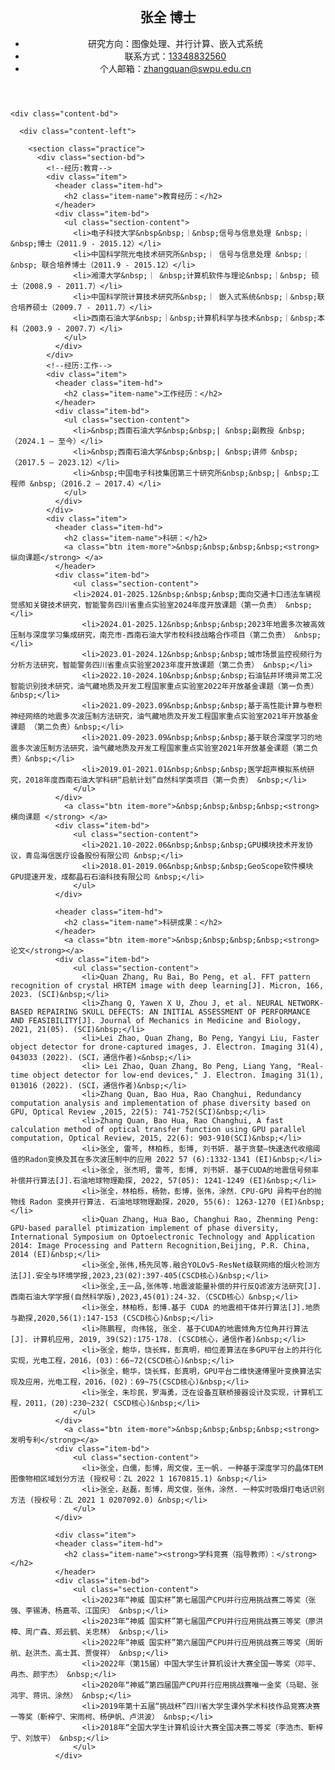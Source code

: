 <head>
  <meta charset="utf-8">
  <meta http-equiv="X-UA-Compatible" content="IE=edge">
  <meta name="viewport" content="width=device-width, initial-scale=1">
  <script type="text/javascript" src="./main.js"></script>
  <title>张全丨简历</title>
  <link rel="icon" href="" type="image/x-icon">
  <link rel="stylesheet" href="main?_inline">
  <base target="_blank">
  <style>
    p{
      text-indent: 2em;
      /*margin: 1px auto;*/
      /*margin-top: 3px;*/
      /*margin-top: 2px;*/
      line-height:1.6;
    }
  </style>
</head>

<main class="content">
    <br>
    <header class="content-hd">
      <section class="title">
        <div class="name">
          <h1>张全 博士</h1>
        </div>
      </section>
      <section class="info">
        <ul>
          <li>研究方向：图像处理、并行计算、嵌入式系统</li>
          <li>
            联系方式：<a href="tel:13348832560">13348832560</a>
          </li>
          <li>
            个人邮箱：<a href="mailto:zhangquan@swpu.edu.cn">zhangquan@swpu.edu.cn</a>
          </li>
        </ul>
      </section>
    </header>

    <div class="content-bd">

      <div class="content-left">

        <section class="practice">
          <div class="section-bd">
            <!--经历:教育-->
            <div class="item">
              <header class="item-hd">
                <h2 class="item-name">教育经历：</h2>
              </header>
              <div class="item-bd">
                <ul class="section-content">
                  <li>电子科技大学&nbsp&nbsp;｜&nbsp;信号与信息处理 &nbsp;｜&nbsp;博士（2011.9 - 2015.12）</li>
                  <li>中国科学院光电技术研究所&nbsp;｜ 信号与信息处理 &nbsp;｜&nbsp; 联合培养博士（2011.9 - 2015.12）</li>
                  <li>湘潭大学&nbsp;｜ &nbsp;计算机软件与理论&nbsp;｜&nbsp; 硕士（2008.9 - 2011.7）</li>
                  <li>中国科学院计算技术研究所&nbsp;｜ 嵌入式系统&nbsp;｜&nbsp;联合培养硕士（2009.7 - 2011.7）</li>
                  <li>西南石油大学&nbsp;｜&nbsp;计算机科学与技术&nbsp;｜&nbsp;本科（2003.9 - 2007.7）</li>
                </ul>
              </div>
            </div>
            <!--经历:工作-->
            <div class="item">
              <header class="item-hd">
                <h2 class="item-name">工作经历：</h2>
              </header>
              <div class="item-bd">
                <ul class="section-content">
                  <li>&nbsp;西南石油大学&nbsp;&nbsp;| &nbsp;副教授 &nbsp;（2024.1 – 至今）</li>
                  <li>&nbsp;西南石油大学&nbsp;&nbsp;| &nbsp;讲师 &nbsp;（2017.5 – 2023.12）</li>
                  <li>&nbsp;中国电子科技集团第三十研究所&nbsp;&nbsp;| &nbsp;工程师 &nbsp;（2016.2 – 2017.4）</li>
                </ul>
              </div>
            </div>
            <div class="item">
              <header class="item-hd">
                <h2 class="item-name">科研：</h2>
                <a class="btn item-more">&nbsp;&nbsp;&nbsp;&nbsp;<strong> 纵向课题</strong> </a>
              </header>
              <div class="item-bd">
                  <ul class="section-content">
                  <li>2024.01-2025.12&nbsp;&nbsp;&nbsp;面向交通卡口违法车辆视觉感知关键技术研究，智能警务四川省重点实验室2024年度开放课题（第一负责） &nbsp;</li>
                    <li>2024.01-2025.12&nbsp;&nbsp;&nbsp;2023年地震多次被高效压制与深度学习集成研究，南充市-西南石油大学市校科技战略合作项目（第二负责） &nbsp;</li>
                    <li>2023.01-2024.12&nbsp;&nbsp;&nbsp;城市场景监控视频行为分析方法研究，智能警务四川省重点实验室2023年度开放课题（第二负责） &nbsp;</li>
                    <li>2022.10-2024.10&nbsp;&nbsp;&nbsp;石油钻井环境异常工况智能识别技术研究，油气藏地质及开发工程国家重点实验室2022年开放基金课题（第一负责） &nbsp;</li>
                    <li>2021.09-2023.09&nbsp;&nbsp;&nbsp;基于高性能计算与卷积神经网络的地震多次波压制方法研究，油气藏地质及开发工程国家重点实验室2021年开放基金课题 （第二负责）&nbsp;</li>
                    <li>2021.09-2023.09&nbsp;&nbsp;&nbsp;基于联合深度学习的地震多次波压制方法研究，油气藏地质及开发工程国家重点实验室2021年开放基金课题（第二负责）&nbsp;</li>
                    <li>2019.01-2021.01&nbsp;&nbsp;&nbsp;医学超声模拟系统研究，2018年度西南石油大学科研“启航计划”自然科学类项目（第一负责） &nbsp;</li>
                  </ul>
              </div>
                <a class="btn item-more">&nbsp;&nbsp;&nbsp;&nbsp;<strong> 横向课题 </strong> </a>
              <div class="item-bd">
                  <ul class="section-content">
                    <li>2021.10-2022.06&nbsp;&nbsp;&nbsp;GPU模块技术开发协议，青岛海信医疗设备股份有限公司 &nbsp;</li>
                    <li>2018.01-2019.06&nbsp;&nbsp;&nbsp;GeoScope软件模块GPU提速开发，成都晶石石油科技有限公司 &nbsp;</li>
                  </ul>
              </div>

              <header class="item-hd">
                <h2 class="item-name">科研成果：</h2>
              </header>
                <a class="btn item-more">&nbsp;&nbsp;&nbsp;&nbsp;<strong>论文</strong></a>
              <div class="item-bd">
                  <ul class="section-content">
                    <li>Quan Zhang, Ru Bai, Bo Peng, et al. FFT pattern recognition of crystal HRTEM image with deep learning[J]. Micron, 166, 2023. (SCI)&nbsp;</li>
                    <li>Zhang Q, Yawen X U, Zhou J, et al. NEURAL NETWORK-BASED REPAIRING SKULL DEFECTS: AN INITIAL ASSESSMENT OF PERFORMANCE AND FEASIBILITY[J]. Journal of Mechanics in Medicine and Biology, 2021, 21(05). (SCI)&nbsp;</li>
                    <li>Lei Zhao, Quan Zhang, Bo Peng, Yangyi Liu, Faster object detector for drone-captured images, J. Electron. Imaging 31(4), 043033 (2022). (SCI，通信作者)<&nbsp;</li>
                    <li> Lei Zhao, Quan Zhang, Bo Peng, Liang Yang, "Real-time object detector for low-end devices," J. Electron. Imaging 31(1), 013016 (2022). (SCI，通信作者)&nbsp;</li>
                    <li>Zhang Quan, Bao Hua, Rao Changhui, Redundancy computation analysis and implementation of phase diversity based on GPU, Optical Review ,2015, 22(5): 741-752(SCI)&nbsp;</li>
                    <li>Zhang Quan, Bao Hua, Rao Changhui, A fast calculation method of optical transfer function using GPU parallel computation, Optical Review, 2015, 22(6): 903-910(SCI)&nbsp;</li>
                    <li>张全, 雷芩, 林柏栎, 彭博, 刘书妍. 基于贪婪—快速迭代收缩阈值的Radon变换及其在多次波压制中的应用 2022 57 (6):1332-1341 (EI)&nbsp;</li>
                    <li>张全, 张杰明, 雷芩, 彭博, 刘书妍. 基于CUDA的地震信号频率补偿并行算法[J].石油地球物理勘探, 2022, 57(05): 1241-1249 (EI)&nbsp;</li>
                    <li>张全，林柏栎，杨勃，彭博，张伟，涂然．CPU-GPU 异构平台的抛物线 Radon 变换并行算法. 石油地球物理勘探，2020, 55(6): 1263-1270 (EI)&nbsp;</li>
                    <li>Quan Zhang, Hua Bao, Changhui Rao, Zhenming Peng: GPU-based parallel ptimization implement of phase diversity, International Symposium on Optoelectronic Technology and Application 2014: Image Processing and Pattern Recognition,Beijing, P.R. China, 2014 (EI)&nbsp;</li>
                    <li>张全,张伟,杨先凤等.融合YOLOv5-ResNet级联网络的烟火检测方法[J].安全与环境学报,2023,23(02):397-405(CSCD核心)&nbsp;</li>
                    <li>张全,王一品,张伟等.地震波能量补偿的并行反Q滤波方法研究[J].西南石油大学学报(自然科学版),2023,45(01):24-32.（CSCD核心）&nbsp;</li>
                    <li>张全，林柏栎，彭博.基于 CUDA 的地震相干体并行算法[J].地质与勘探,2020,56(1):147-153 (CSCD核心)&nbsp;</li>
                    <li>陈鹏程, 向伟铭, 张全. 基于CUDA的地震倾角方位角并行算法[J]. 计算机应用, 2019, 39(S2):175-178. (CSCD核心，通信作者)&nbsp;</li>
                    <li>张全，鲍华，饶长辉，彭真明，相位差算法在多GPU平台上的并行化实现，光电工程，2016，(03)：66~72(CSCD核心)&nbsp;</li>
                    <li>张全，鲍华，饶长辉，彭真明，GPU平台二维快速傅里叶变换算法实现及应用，光电工程，2016，(02)：69~75(CSCD核心)&nbsp;</li>
                    <li>张全，朱珍民，罗海勇，泛在设备互联桥接器设计及实现，计算机工程，2011，(20):230~232( CSCD核心)&nbsp;</li>
                  </ul>
              </div>
                <a class="btn item-more">&nbsp;&nbsp;&nbsp;&nbsp;<strong>发明专利</strong></a>
              <div class="item-bd">
                  <ul class="section-content">
                    <li>张全，白儒，彭博，周文俊，王一帆. 一种基于深度学习的晶体TEM图像物相区域划分方法 (授权号：ZL 2022 1 1670815.1) &nbsp;</li>
                    <li>张全，赵磊，彭博，周文俊，张伟，涂然. 一种实时吸烟打电话识别方法 (授权号：ZL 2021 1 0207092.0) &nbsp;</li>
                  </ul>
              </div>

              <div class="item">
              <header class="item-hd">
                <h2 class="item-name"><strong>学科竞赛（指导教师）：</strong></h2>
              </header>
              <div class="item-bd">
                  <ul class="section-content">
                    <li>2023年“神威 国实杯”第七届国产CPU并行应用挑战赛二等奖（张强、李锡涛、杨嘉苓、江国庆） &nbsp;</li>
                    <li>2023年“神威 国实杯”第七届国产CPU并行应用挑战赛三等奖（廖洪樟、周广森、郑云鹤、关忠林） &nbsp;</li>
                    <li>2022年“神威 国实杯”第六届国产CPU并行应用挑战赛三等奖（周昕航、赵洪杰、高士其、贾俊祥） &nbsp;</li>
                    <li>2022年（第15届）中国大学生计算机设计大赛全国一等奖（邓平、冉杰、颜宇杰） &nbsp;</li>
                    <li>2020年“神威”第四届国产CPU并行应用挑战赛唯一金奖（马聪、张鸿宇、蒋讯、涂然） &nbsp;</li>
                    <li>2019年第十五届“挑战杯”四川省大学生课外学术科技作品竞赛决赛一等奖（靳梓宁、宋雨柯、杨伊帆、卢洪波） &nbsp;</li>
                    <li>2018年“全国大学生计算机设计大赛全国决赛二等奖（李浩杰、靳梓宁、刘放平） &nbsp;</li>
                  </ul>
              </div>
